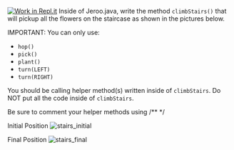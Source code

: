 [![Work in Repl.it](https://classroom.github.com/assets/work-in-replit-14baed9a392b3a25080506f3b7b6d57f295ec2978f6f33ec97e36a161684cbe9.svg)](https://classroom.github.com/online_ide?assignment_repo_id=3055094&assignment_repo_type=AssignmentRepo)
Inside of Jeroo.java, write the method ```climbStairs()``` that will pickup all the flowers on the staircase as shown in the pictures below.

IMPORTANT:  You can only use:
* ```hop()```
* ```pick()```
* ```plant()```
* ```turn(LEFT)```
* ```turn(RIGHT)```

You should be calling helper method(s) written inside of ```climbStairs```.  Do NOT put all the code inside of ```climbStairs```.

Be sure to comment your helper methods using /** */

Initial Position
![stairs_initial](https://user-images.githubusercontent.com/28961298/91663616-9351a800-eaaf-11ea-89f3-53afd18b763d.jpg)

Final Position
![stairs_final](https://user-images.githubusercontent.com/28961298/91663612-9187e480-eaaf-11ea-8fe1-d6c00ef7b882.jpg)






